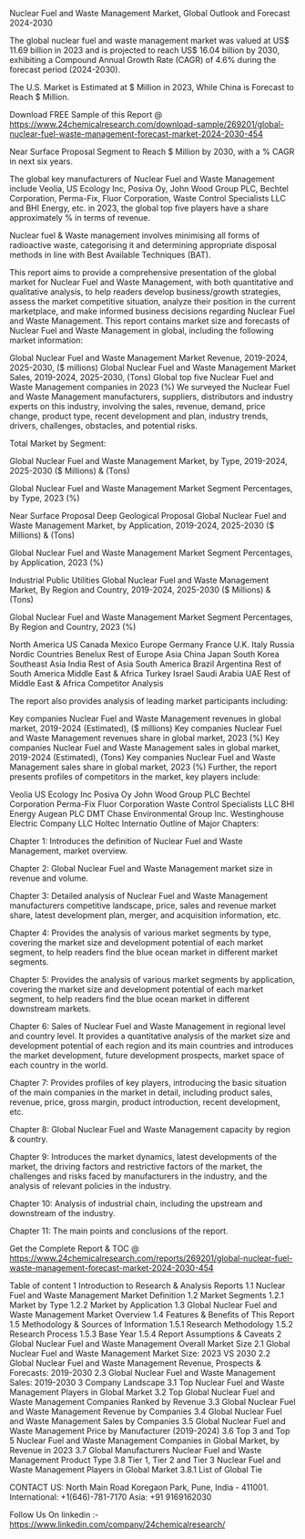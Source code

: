 Nuclear Fuel and Waste Management Market, Global Outlook and Forecast 2024-2030

The global nuclear fuel and waste management market was valued at US$ 11.69 billion in 2023 and is projected to reach US$ 16.04 billion by 2030, exhibiting a Compound Annual Growth Rate (CAGR) of 4.6% during the forecast period (2024-2030).

The U.S. Market is Estimated at $ Million in 2023, While China is Forecast to Reach $ Million.

Download FREE Sample of this Report @ https://www.24chemicalresearch.com/download-sample/269201/global-nuclear-fuel-waste-management-forecast-market-2024-2030-454

Near Surface Proposal Segment to Reach $ Million by 2030, with a % CAGR in next six years.

The global key manufacturers of Nuclear Fuel and Waste Management include Veolia, US Ecology Inc, Posiva Oy, John Wood Group PLC, Bechtel Corporation, Perma-Fix, Fluor Corporation, Waste Control Specialists LLC and BHI Energy, etc. in 2023, the global top five players have a share approximately % in terms of revenue.

Nuclear fuel & Waste management involves minimising all forms of radioactive waste, categorising it and determining appropriate disposal methods in line with Best Available Techniques (BAT).

This report aims to provide a comprehensive presentation of the global market for Nuclear Fuel and Waste Management, with both quantitative and qualitative analysis, to help readers develop business/growth strategies, assess the market competitive situation, analyze their position in the current marketplace, and make informed business decisions regarding Nuclear Fuel and Waste Management. This report contains market size and forecasts of Nuclear Fuel and Waste Management in global, including the following market information:

Global Nuclear Fuel and Waste Management Market Revenue, 2019-2024, 2025-2030, ($ millions)
Global Nuclear Fuel and Waste Management Market Sales, 2019-2024, 2025-2030, (Tons)
Global top five Nuclear Fuel and Waste Management companies in 2023 (%)
We surveyed the Nuclear Fuel and Waste Management manufacturers, suppliers, distributors and industry experts on this industry, involving the sales, revenue, demand, price change, product type, recent development and plan, industry trends, drivers, challenges, obstacles, and potential risks.

Total Market by Segment:

Global Nuclear Fuel and Waste Management Market, by Type, 2019-2024, 2025-2030 ($ Millions) & (Tons)

Global Nuclear Fuel and Waste Management Market Segment Percentages, by Type, 2023 (%)

Near Surface Proposal
Deep Geological Proposal
Global Nuclear Fuel and Waste Management Market, by Application, 2019-2024, 2025-2030 ($ Millions) & (Tons)

Global Nuclear Fuel and Waste Management Market Segment Percentages, by Application, 2023 (%)

Industrial
Public Utilities
Global Nuclear Fuel and Waste Management Market, By Region and Country, 2019-2024, 2025-2030 ($ Millions) & (Tons)

Global Nuclear Fuel and Waste Management Market Segment Percentages, By Region and Country, 2023 (%)

North America
US
Canada
Mexico
Europe
Germany
France
U.K.
Italy
Russia
Nordic Countries
Benelux
Rest of Europe
Asia
China
Japan
South Korea
Southeast Asia
India
Rest of Asia
South America
Brazil
Argentina
Rest of South America
Middle East & Africa
Turkey
Israel
Saudi Arabia
UAE
Rest of Middle East & Africa
Competitor Analysis

The report also provides analysis of leading market participants including:

Key companies Nuclear Fuel and Waste Management revenues in global market, 2019-2024 (Estimated), ($ millions)
Key companies Nuclear Fuel and Waste Management revenues share in global market, 2023 (%)
Key companies Nuclear Fuel and Waste Management sales in global market, 2019-2024 (Estimated), (Tons)
Key companies Nuclear Fuel and Waste Management sales share in global market, 2023 (%)
Further, the report presents profiles of competitors in the market, key players include:

Veolia
US Ecology Inc
Posiva Oy
John Wood Group PLC
Bechtel Corporation
Perma-Fix
Fluor Corporation
Waste Control Specialists LLC
BHI Energy
Augean PLC
DMT
Chase Environmental Group Inc.
Westinghouse Electric Company LLC
Holtec Internatio
Outline of Major Chapters:

Chapter 1: Introduces the definition of Nuclear Fuel and Waste Management, market overview.

Chapter 2: Global Nuclear Fuel and Waste Management market size in revenue and volume.

Chapter 3: Detailed analysis of Nuclear Fuel and Waste Management manufacturers competitive landscape, price, sales and revenue market share, latest development plan, merger, and acquisition information, etc.

Chapter 4: Provides the analysis of various market segments by type, covering the market size and development potential of each market segment, to help readers find the blue ocean market in different market segments.

Chapter 5: Provides the analysis of various market segments by application, covering the market size and development potential of each market segment, to help readers find the blue ocean market in different downstream markets.

Chapter 6: Sales of Nuclear Fuel and Waste Management in regional level and country level. It provides a quantitative analysis of the market size and development potential of each region and its main countries and introduces the market development, future development prospects, market space of each country in the world.

Chapter 7: Provides profiles of key players, introducing the basic situation of the main companies in the market in detail, including product sales, revenue, price, gross margin, product introduction, recent development, etc.

Chapter 8: Global Nuclear Fuel and Waste Management capacity by region & country.

Chapter 9: Introduces the market dynamics, latest developments of the market, the driving factors and restrictive factors of the market, the challenges and risks faced by manufacturers in the industry, and the analysis of relevant policies in the industry.

Chapter 10: Analysis of industrial chain, including the upstream and downstream of the industry.

Chapter 11: The main points and conclusions of the report.

Get the Complete Report & TOC @ https://www.24chemicalresearch.com/reports/269201/global-nuclear-fuel-waste-management-forecast-market-2024-2030-454

Table of content
1 Introduction to Research & Analysis Reports
1.1 Nuclear Fuel and Waste Management Market Definition
1.2 Market Segments
1.2.1 Market by Type
1.2.2 Market by Application
1.3 Global Nuclear Fuel and Waste Management Market Overview
1.4 Features & Benefits of This Report
1.5 Methodology & Sources of Information
1.5.1 Research Methodology
1.5.2 Research Process
1.5.3 Base Year
1.5.4 Report Assumptions & Caveats
2 Global Nuclear Fuel and Waste Management Overall Market Size
2.1 Global Nuclear Fuel and Waste Management Market Size: 2023 VS 2030
2.2 Global Nuclear Fuel and Waste Management Revenue, Prospects & Forecasts: 2019-2030
2.3 Global Nuclear Fuel and Waste Management Sales: 2019-2030
3 Company Landscape
3.1 Top Nuclear Fuel and Waste Management Players in Global Market
3.2 Top Global Nuclear Fuel and Waste Management Companies Ranked by Revenue
3.3 Global Nuclear Fuel and Waste Management Revenue by Companies
3.4 Global Nuclear Fuel and Waste Management Sales by Companies
3.5 Global Nuclear Fuel and Waste Management Price by Manufacturer (2019-2024)
3.6 Top 3 and Top 5 Nuclear Fuel and Waste Management Companies in Global Market, by Revenue in 2023
3.7 Global Manufacturers Nuclear Fuel and Waste Management Product Type
3.8 Tier 1, Tier 2 and Tier 3 Nuclear Fuel and Waste Management Players in Global Market
3.8.1 List of Global Tie

CONTACT US:
North Main Road Koregaon Park, Pune, India - 411001.
International: +1(646)-781-7170
Asia: +91 9169162030

Follow Us On linkedin :- https://www.linkedin.com/company/24chemicalresearch/

